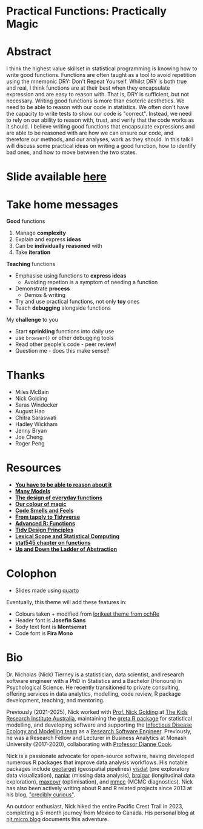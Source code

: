 # Practical Functions: Practically Magic

# Abstract

I think the highest value skillset in statistical programming is knowing how to write good functions. Functions are often taught as a tool to avoid repetition using the mnemonic DRY: Don't Repeat Yourself. Whilst DRY is both true and real, I think functions are at their best when they encapsulate expression and are easy to reason with. That is, DRY is sufficient, but not necessary. Writing good functions is more than esoteric aesthetics. We need to be able to reason with our code in statistics. We often don't have the capacity to write tests to show our code is "correct". Instead, we need to rely on our ability to reason with, trust, and verify that the code works as it should. I believe writing good functions that encapsulate expressions and are able to be reasoned with are how we can ensure our code, and therefore our methods, and our analyses, work as they should. In this talk I will discuss some practical ideas on writing a good function, how to identify bad ones, and how to move between the two states. 

# Slide available [here](https://njtierney.github.io/talk-funfun-slc/#/title-slide)

# Take home messages 

**Good** functions

1.  Manage **complexity**
2.  Explain and express **ideas**
3.  Can be **individually reasoned** with
4.  Take **iteration**

**Teaching** functions

-   Emphasise using functions to **express ideas**
    -   Avoiding repetion is a symptom of needing a function
-   Demonstrate **process**
    -   Demos & writing
-   Try and use practical functions, not only **toy** ones
-   Teach **debugging** alongside functions

My **challenge** to you

-   Start **sprinkling** functions into daily use
-   use `browser()` or other debugging tools
-   Read other people's code - peer review!
-   Question me - does this make sense?


# Thanks

-   Miles McBain
-   Nick Golding
-   Saras Windecker
-   August Hao
-   Chitra Saraswati
-   Hadley Wickham
-   Jenny Bryan
-   Joe Cheng
-   Roger Peng

# Resources

-   [**You have to be able to reason about it**](https://www.youtube.com/watch?v=J8qbRYa4430)
-   [**Many Models**](https://www.youtube.com/watch?v=rz3_FDVt9eg)
-   [**The design of everyday functions**](https://www.youtube.com/watch?v=Qne86lxjgtg)
-   [**Our colour of magic**](https://www.youtube.com/watch?v=ywK4qs5dJsg)
-   [**Code Smells and Feels**](https://www.youtube.com/watch?v=7oyiPBjLAWY)
-   [**From tapply to Tidyverse**](https://www.youtube.com/watch?v=5033jBHFiHE&t=1s)
-   [**Advanced R: Functions**](https://r4ds.had.co.nz/functions.html)
-   [**Tidy Design Principles**](https://design.tidyverse.org/)
-   [**Lexical Scope and Statistical Computing**](https://www.stat.auckland.ac.nz/~ihaka/downloads/lexical.pdf)
-   [**stat545 chapter on functions**](https://stat545.com/functions-part1.html)
-   [**Up and Down the Ladder of Abstraction**](https://worrydream.com/LadderOfAbstraction/)


# Colophon

  - Slides made using [quarto](https://github.com/quarto-dev/quarto)
  
Eventually, this theme will add these features in:

  - Colours taken + modified from [lorikeet theme from
    ochRe](https://github.com/ropenscilabs/ochRe)
  - Header font is **Josefin Sans**
  - Body text font is **Montserrat**
  - Code font is **Fira Mono**


# Bio

Dr. Nicholas (Nick) Tierney is a statistician, data scientist, and research software engineer with a PhD in Statistics and a Bachelor (Honours) in Psychological Science. He recently transitioned to private consulting, offering services in data analytics, modelling, code review, R package development, teaching, and mentoring.

Previously (2021-2025), Nick worked with [Prof. Nick Golding](https://www.thekids.org.au/contact-us/our-people/g/nick-golding/) at [The Kids Research Institute Australia](https://www.thekids.org.au/), maintaining the [greta R package](https://greta-stats.org/) for statistical modelling, and developing software and supporting the [Infectious Disease Ecology and Modelling team](https://www.thekids.org.au/our-research/brain-and-behaviour/child-health-analytics-research-program/infectious-disease-ecology-and-modelling/) as a [Research Software Engineer](https://researchsoftware.org/). Previously, he was a Research Fellow and Lecturer in Business Analytics at Monash University (2017-2020), collaborating with [Professor Dianne Cook](https://www.dicook.org/).

Nick is a passionate advocate for open-source software, having developed numerous R packages that improve data analysis workflows. His notable packages include [geotarget](https://ropensci.github.io/geotargets/) (geospatial pipelines) [visdat](https://docs.ropensci.org/visdat/) (pre exploratory data visualization), [naniar](https://naniar.njtierney.com/) (missing data analysis), [brolgar](https://brolgar.njtierney.com/) (longitudinal data exploration), 
[maxcovr](http://maxcovr.njtierney.com/) (optimisation), and [mmcc](http://mmcc.njtierney.com/) (MCMC diagnostics). Nick has also been actively writing about R and R related projects since 2013 at his blog, ["credibly curious"](https://www.njtierney.com/).

An outdoor enthusiast, Nick hiked the entire Pacific Crest Trail in 2023, completing a 5-month journey from Mexico to Canada. His personal blog at [njt.micro.blog](https://njt.micro.blog/) documents this adventure.
